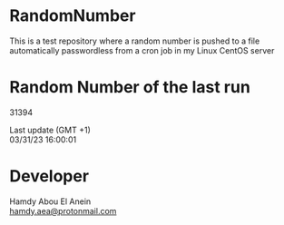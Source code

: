 # RandomNumber    
This is a test repository where a random number is pushed to a file automatically passwordless from a cron job in my Linux CentOS server    
# Random Number of the last run   
31394
      
Last update (GMT +1)    
03/31/23 16:00:01
# Developer    
Hamdy Abou El Anein   
hamdy.aea@protonmail.com
